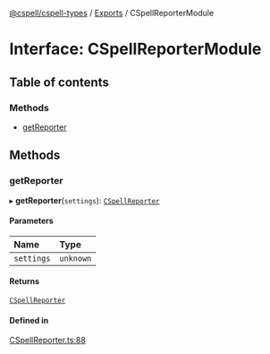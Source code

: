 [@cspell/cspell-types](../README.md) / [Exports](../modules.md) / CSpellReporterModule

# Interface: CSpellReporterModule

## Table of contents

### Methods

- [getReporter](CSpellReporterModule.md#getreporter)

## Methods

### getReporter

▸ **getReporter**(`settings`): [`CSpellReporter`](CSpellReporter.md)

#### Parameters

| Name | Type |
| :------ | :------ |
| `settings` | `unknown` |

#### Returns

[`CSpellReporter`](CSpellReporter.md)

#### Defined in

[CSpellReporter.ts:88](https://github.com/streetsidesoftware/cspell/blob/6865ad5/packages/cspell-types/src/CSpellReporter.ts#L88)

